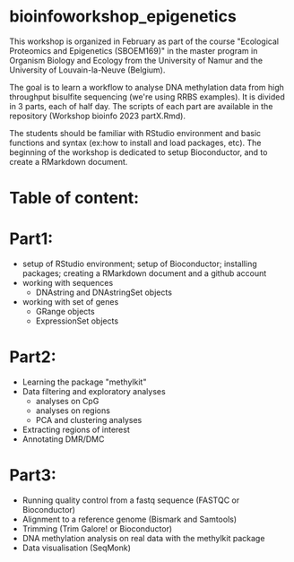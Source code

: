 # bioinfoworkshop_epigenetics

This workshop is organized in February as part of the course "Ecological Proteomics and Epigenetics (SBOEM169)" in the master program in Organism Biology and Ecology from the University of Namur and the University of Louvain-la-Neuve (Belgium).  

The goal is to learn a workflow to analyse DNA methylation data from high throughput bisulfite sequencing (we're using RRBS examples). It is divided in 3 parts, each of half day. The scripts of each part are available in the repository (Workshop bioinfo 2023 partX.Rmd). 

The students should be familiar with RStudio environment and basic functions and syntax (ex:how to install and load packages, etc). The beginning of the workshop is dedicated to setup Bioconductor, and to create a RMarkdown document. 


# Table of content:

# Part1:

- setup of RStudio environment; setup of Bioconductor; installing packages; creating a RMarkdown document and a github account
- working with sequences
  * DNAstring and DNAstringSet objects
- working with set of genes
  * GRange objects
  * ExpressionSet objects

# Part2:

- Learning the package "methylkit"
- Data filtering and exploratory analyses
  * analyses on CpG
  * analyses on regions
  * PCA and clustering analyses
- Extracting regions of interest
- Annotating DMR/DMC

# Part3:

- Running quality control from a fastq sequence (FASTQC or Bioconductor)
- Alignment to a reference genome  (Bismark and Samtools)
- Trimming (Trim Galore! or Bioconductor)
- DNA methylation analysis on real data with the methylkit package
- Data visualisation (SeqMonk)

